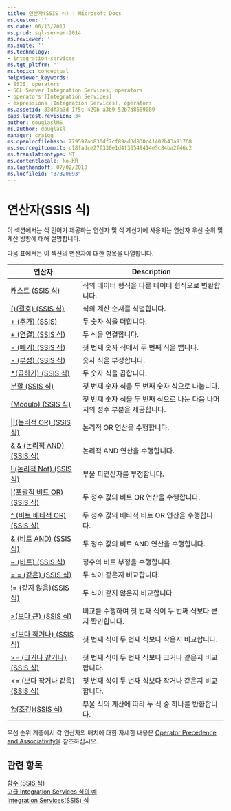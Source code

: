 ```yaml
---
title: 연산자(SSIS 식) | Microsoft Docs
ms.custom: ''
ms.date: 06/13/2017
ms.prod: sql-server-2014
ms.reviewer: ''
ms.suite: ''
ms.technology:
- integration-services
ms.tgt_pltfrm: ''
ms.topic: conceptual
helpviewer_keywords:
- SSIS, operators
- SQL Server Integration Services, operators
- operators [Integration Services]
- expressions [Integration Services], operators
ms.assetid: 33df3a3d-1f5c-429b-a3b9-52b7d8689089
caps.latest.revision: 34
author: douglaslMS
ms.author: douglasl
manager: craigg
ms.openlocfilehash: 779597ab830df7cf89ad3d830c41402b43a91768
ms.sourcegitcommit: c18fadce27f330e1d4f36549414e5c84ba2f46c2
ms.translationtype: MT
ms.contentlocale: ko-KR
ms.lasthandoff: 07/02/2018
ms.locfileid: "37320693"
---
```

# <a name="operators-ssis-expression"></a>연산자(SSIS 식)
  이 섹션에서는 식 언어가 제공하는 연산자 및 식 계산기에 사용되는 연산자 우선 순위 및 계산 방향에 대해 설명합니다.  
  
 다음 표에서는 이 섹션의 연산자에 대한 항목을 나열합니다.  
  
|연산자|Description|  
|--------------|-----------------|  
|[캐스트 &#40;SSIS 식&#41;](cast-ssis-expression.md)|식의 데이터 형식을 다른 데이터 형식으로 변환합니다.|  
|[&#40;&#41;&#40;괄호&#41; &#40;SSIS 식&#41;](parentheses-ssis-expression.md)|식의 계산 순서를 식별합니다.|  
|[+ &#40;추가&#41; &#40;SSIS&#41;](add-ssis.md)|두 숫자 식을 더합니다.|  
|[+ &#40;연결&#41; &#40;SSIS 식&#41;](concatenate-ssis-expression.md)|두 식을 연결합니다.|  
|[- &#40;빼기&#41; &#40;SSIS 식&#41;](subtract-ssis-expression.md)|첫 번째 숫자 식에서 두 번째 식을 뺍니다.|  
|[- &#40;부정&#41; &#40;SSIS 식&#41;](negate-ssis-expression.md)|숫자 식을 부정합니다.|  
|[&#42;&#40;곱하기&#41; &#40;SSIS 식&#41;](multiply-ssis-expression.md)|두 숫자 식을 곱합니다.|  
|[분할 &#40;SSIS 식&#41;](divide-ssis-expression.md)|첫 번째 숫자 식을 두 번째 숫자 식으로 나눕니다.|  
|[&#40;Modulo&#41; &#40;SSIS 식&#41;](modulo-ssis-expression.md)|첫 번째 숫자 식을 두 번째 식으로 나눈 다음 나머지의 정수 부분을 제공합니다.|  
|[&#124;&#124;&#40;논리적 OR&#41; &#40;SSIS 식&#41;](logical-or-ssis-expression.md)|논리적 OR 연산을 수행합니다.|  
|[& & &#40;논리적 AND&#41; &#40;SSIS 식&#41;](logical-and-ssis-expression.md)|논리적 AND 연산을 수행합니다.|  
|[! &#40;논리적 Not&#41; &#40;SSIS 식&#41;](logical-not-ssis-expression.md)|부울 피연산자를 부정합니다.|  
|[&#124;&#40;포괄적 비트 OR&#41; &#40;SSIS 식&#41;](bitwise-inclusive-or-ssis-expression.md)|두 정수 값의 비트 OR 연산을 수행합니다.|  
|[^ &#40;비트 배타적 OR&#41; &#40;SSIS 식&#41;](bitwise-exclusive-or-ssis-expression.md)|두 정수 값의 배타적 비트 OR 연산을 수행합니다.|  
|[& &#40;비트 AND&#41; &#40;SSIS 식&#41;](bitwise-and-ssis-expression.md)|두 정수 값의 비트 AND 연산을 수행합니다.|  
|[~ &#40;비트&#41; &#40;SSIS 식&#41;](bitwise-not-ssis-expression.md)|정수의 비트 부정을 수행합니다.|  
|[= = &#40;같은&#41; &#40;SSIS 식&#41;](equal-ssis-expression.md)|두 식이 같은지 비교합니다.|  
|[\!= &#40;같지 않음&#41;&#40;SSIS 식&#41;](unequal-ssis-expression.md)|두 식이 같지 않은지 비교합니다.|  
|[&#62;&#40;보다 큰&#41; &#40;SSIS 식&#41;](greater-than-ssis-expression.md)|비교를 수행하여 첫 번째 식이 두 번째 식보다 큰지 확인합니다.|  
|[&#60;&#40;보다 작거나&#41; &#40;SSIS 식&#41;](less-than-ssis-expression.md)|첫 번째 식이 두 번째 식보다 작은지 비교합니다.|  
|[&#62;= &#40;크거나 같거나&#41; &#40;SSIS 식&#41;](greater-than-or-equal-to-ssis-expression.md)|첫 번째 식이 두 번째 식보다 크거나 같은지 비교합니다.|  
|[&#60;= &#40;보다 작거나 같음&#41; &#40;SSIS 식&#41;](less-than-or-equal-to-ssis-expression.md)|첫 번째 식이 두 번째 식보다 작거나 같은지 비교합니다.|  
|[?:&#40;조건&#41;&#40;SSIS 식&#41;](conditional-ssis-expression.md)|부울 식의 계산에 따라 두 식 중 하나를 반환합니다.|  
  
 우선 순위 계층에서 각 연산자의 배치에 대한 자세한 내용은 [Operator Precedence and Associativity](operator-precedence-and-associativity.md)을 참조하십시오.  
  
## <a name="see-also"></a>관련 항목  
 [함수 &#40;SSIS 식&#41;](functions-ssis-expression.md)   
 [고급 Integration Services 식의 예](examples-of-advanced-integration-services-expressions.md)   
 [Integration Services&#40;SSIS&#41; 식](integration-services-ssis-expressions.md)  
  
  
